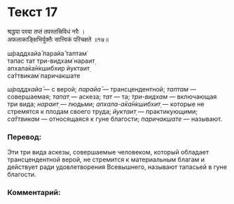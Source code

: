 # Текст 17

श्रद्धया परया तप्तं तपस्तत्त्रिविधं नरैः ।  
अफलाकाङ्क्षिभिर्युक्तैः सात्त्विकं परिचक्षते ॥१७॥

ш́раддхайа̄ парайа̄ таптам̇  
тапас тат три-видхам̇ нараит̣  
апхала̄ка̄н̇кшибхир йуктаит̣  
са̄ттвикам̇ паричакшате

_ш́раддхайа̄_ — с верой; _парайа̄_ — трансцендентной; _таптам_ — совершаемая; _тапат̣_ — аскеза; _тат_ — та; _три-видхам_ — включающая три вида; _нараит̣_ — людьми; _апхала-а̄ка̄н̇кшибхит̣_ — которые не стремятся к плодам своего труда; _йуктаит̣_ — практикующими; _са̄ттвикам_ — относящаяся к гуне благости; _паричакшате_ — называют.

### Перевод:

Эти три вида аскезы, совершаемые человеком, который обладает трансцендентной верой, не стремится к материальным благам и действует ради удовлетворения Всевышнего, называют тапасьей в гуне благости.

### Комментарий:

